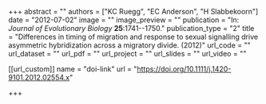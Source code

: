 +++
abstract = "" 
authors = ["KC Ruegg", "EC Anderson", "H Slabbekoorn"] 
date = "2012-07-02" 
image = "" 
image_preview = "" 
publication = "In: _Journal of Evolutionary Biology_ **25**:1741--1750." 
publication_type = "2" 
title = "Differences in timing of migration and response to sexual signalling drive asymmetric hybridization across a migratory divide. (2012)" 
url_code = "" 
url_dataset = "" 
url_pdf = "" 
url_project = "" 
url_slides = "" 
url_video = "" 


[[url_custom]]
name = "doi-link"
url = "https://doi.org/10.1111/j.1420-9101.2012.02554.x"

+++
